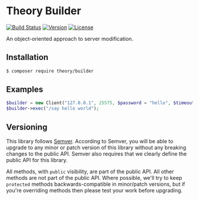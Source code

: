 # Theory Builder

[![Build Status](http://img.shields.io/travis/theorymc/builder.svg?style=flat-square)](https://travis-ci.org/theorymc/builder)
[![Version](http://img.shields.io/packagist/v/theory/builder.svg?style=flat-square)](https://packagist.org/packages/theory/theory-builder)
[![License](http://img.shields.io/packagist/l/theory/builder.svg?style=flat-square)](license.md)

An object-oriented approach to server modification.

## Installation

```sh
$ composer require theory/builder
```

## Examples

```php
$builder = new Client("127.0.0.1", 25575, $password = "hello", $timeout = 3);
$builder->exec("/say hello world");
```

## Versioning

This library follows [Semver](http://semver.org). According to Semver, you will be able to upgrade to any minor or patch version of this library without any breaking changes to the public API. Semver also requires that we clearly define the public API for this library.

All methods, with `public` visibility, are part of the public API. All other methods are not part of the public API. Where possible, we'll try to keep `protected` methods backwards-compatible in minor/patch versions, but if you're overriding methods then please test your work before upgrading.
